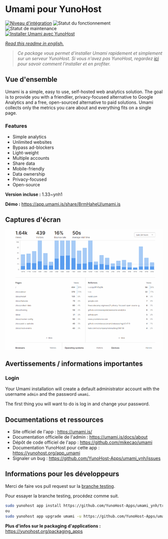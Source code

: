<!--
N.B.: This README was automatically generated by https://github.com/YunoHost/apps/tree/master/tools/README-generator
It shall NOT be edited by hand.
-->

# Umami pour YunoHost

[![Niveau d'intégration](https://dash.yunohost.org/integration/umami.svg)](https://dash.yunohost.org/appci/app/umami) ![Statut du fonctionnement](https://ci-apps.yunohost.org/ci/badges/umami.status.svg) ![Statut de maintenance](https://ci-apps.yunohost.org/ci/badges/umami.maintain.svg)  
[![Installer Umami avec YunoHost](https://install-app.yunohost.org/install-with-yunohost.svg)](https://install-app.yunohost.org/?app=umami)

*[Read this readme in english.](./README.md)*

> *Ce package vous permet d'installer Umami rapidement et simplement sur un serveur YunoHost.
Si vous n'avez pas YunoHost, regardez [ici](https://yunohost.org/#/install) pour savoir comment l'installer et en profiter.*

## Vue d'ensemble

Umami is a simple, easy to use, self-hosted web analytics solution. The goal is to provide you with a friendlier, privacy-focused alternative to Google Analytics and a free, open-sourced alternative to paid solutions. Umami collects only the metrics you care about and everything fits on a single page. 

### Features

- Simple analytics
- Unlimited websites
- Bypass ad-blockers
- Light-weight
- Multiple accounts
- Share data
- Mobile-friendly
- Data ownership
- Privacy-focused
- Open-source


**Version incluse :** 1.33~ynh1

**Démo :** https://app.umami.is/share/8rmHaheU/umami.is

## Captures d'écran

![Capture d'écran de Umami](./doc/screenshots/dark.gif)

## Avertissements / informations importantes

### Login

Your Umami installation will create a default administrator account with the username `admin` and the password `umami`.

The first thing you will want to do is log in and change your password.
## Documentations et ressources

* Site officiel de l'app : <https://umami.is/>
* Documentation officielle de l'admin : <https://umami.is/docs/about>
* Dépôt de code officiel de l'app : <https://github.com/mikecao/umami>
* Documentation YunoHost pour cette app : <https://yunohost.org/app_umami>
* Signaler un bug : <https://github.com/YunoHost-Apps/umami_ynh/issues>

## Informations pour les développeurs

Merci de faire vos pull request sur la [branche testing](https://github.com/YunoHost-Apps/umami_ynh/tree/testing).

Pour essayer la branche testing, procédez comme suit.

``` bash
sudo yunohost app install https://github.com/YunoHost-Apps/umami_ynh/tree/testing --debug
ou
sudo yunohost app upgrade umami -u https://github.com/YunoHost-Apps/umami_ynh/tree/testing --debug
```

**Plus d'infos sur le packaging d'applications :** <https://yunohost.org/packaging_apps>
